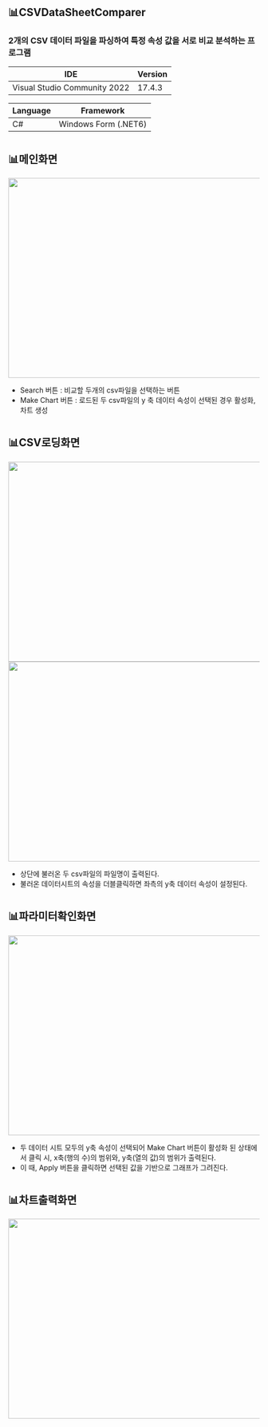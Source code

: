 
## 📊CSVDataSheetComparer #
### 2개의 CSV 데이터 파일을 파싱하여 특정 속성 값을 서로 비교 분석하는 프로그램

|IDE| Version |
|--------|-----|
|Visual Studio Community 2022| 17.4.3 |

|Language| Framework |
|--------|-----|
|C#| Windows Form (.NET6) |

#
## 📊메인화면
<img src="https://user-images.githubusercontent.com/75249093/209571341-d59d9dd2-7f61-4e06-a4e3-dbc12b11157f.png" width="600" height="400"/>

 * Search 버튼 : 비교할 두개의 csv파일을 선택하는 버튼
 * Make Chart 버튼 : 로드된 두 csv파일의 y 축 데이터 속성이 선택된 경우 활성화, 차트 생성
 
#
## 📊CSV로딩화면
<img src="https://user-images.githubusercontent.com/75249093/210582093-e29fa59e-b98f-4efb-a1c9-5de734144714.png" width="800" height="400"/>

<img src="https://user-images.githubusercontent.com/75249093/211336367-bc4131f3-13cf-42dc-9fdc-00e58bd899dd.png" width="600" height="400"/>

 * 상단에 불러온 두 csv파일의 파일명이 출력된다.
 * 불러온 데이터시트의 속성을 더블클릭하면 좌측의 y축 데이터 속성이 설정된다.

#
## 📊파라미터확인화면
<img src="https://user-images.githubusercontent.com/75249093/211336785-c789a83b-2c88-446d-953d-817f3c0b0f8c.png" width="600" height="400"/>

 * 두 데이터 시트 모두의 y축 속성이 선택되어 Make Chart 버튼이 활성화 된 상태에서 클릭 시, x축(행의 수)의 범위와, y축(열의 값)의 범위가 출력된다.
 * 이 때, Apply 버튼을 클릭하면 선택된 값을 기반으로 그래프가 그려진다.

#
## 📊차트출력화면
<img src="https://user-images.githubusercontent.com/75249093/211337352-c2ab785b-4a97-4428-9b68-52131fc4c091.png" width="600" height="400"/>


#
